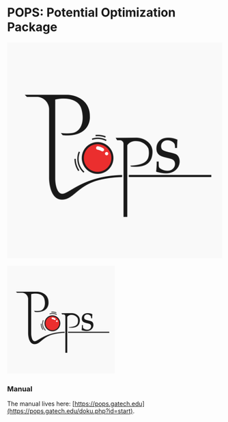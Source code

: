 # POPS: Potential Optimization Package
![Alt Text](https://github.com/rohskopf/pops/blob/master/pops-logo.png)

<img src="https://github.com/rohskopf/pops/blob/master/pops-logo.png" width=50% height=50%>

### Manual
The manual lives here: [https://pops.gatech.edu](https://pops.gatech.edu/doku.php?id=start).
